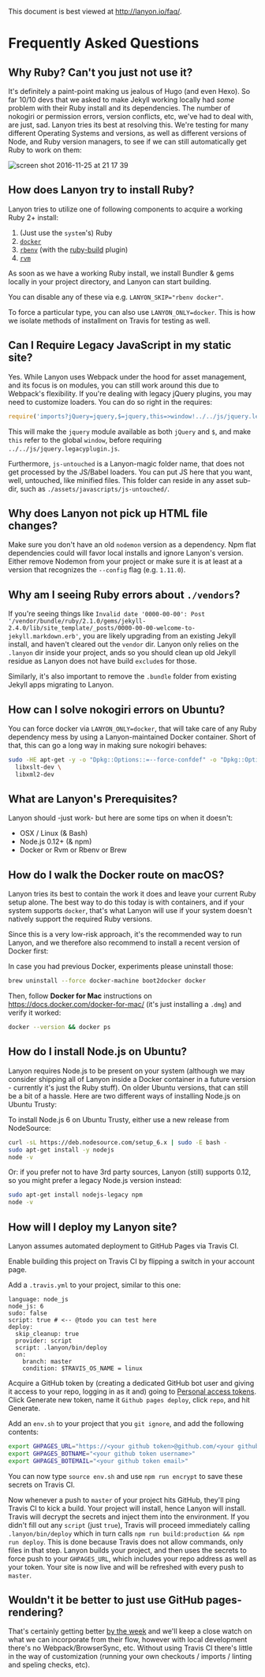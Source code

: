 This document is best viewed at <http://lanyon.io/faq/>.

<!--more-->

# Frequently Asked Questions

## Why Ruby? Can't you just not use it?

It's definitely a paint-point making us jealous of Hugo (and even Hexo). So far 10/10 devs that we asked to make Jekyll working locally had _some_ problem with their Ruby install and its dependencies. The number of nokogiri or permission errors, version conflicts, etc, we've had to deal with, are just, sad. Lanyon tries its best at resolving this. We're testing for many different Operating Systems and versions, as well as different versions of Node, and Ruby version managers, to see if we can still automatically get Ruby to work on them:

![screen shot 2016-11-25 at 21 17 39](https://cloud.githubusercontent.com/assets/26752/20634771/9e163fb2-b354-11e6-914c-ac8e54ab68e1.png)

## How does Lanyon try to install Ruby?

Lanyon tries to utilize one of following components to acquire a working Ruby 2+ install:

1. (Just use the `system`'s) Ruby
1. [`docker`](https://www.docker.com/)
1. [`rbenv`](https://github.com/rbenv/rbenv) (with the [ruby-build](https://github.com/rbenv/ruby-build) plugin)
1. [`rvm`](https://rvm.io/)

As soon as we have a working Ruby install, we install Bundler & gems locally in your project directory, and Lanyon can start building.

You can disable any of these via e.g. `LANYON_SKIP="rbenv docker"`.

To force a particular type, you can also use `LANYON_ONLY=docker`. This is how we isolate methods of installment on Travis for testing as well.

## Can I Require Legacy JavaScript in my static site?

Yes. While Lanyon uses Webpack under the hood for asset management, and its focus is on modules, you can still work around this due to Webpack's flexibility. If you're dealing with legacy jQuery plugins, you may need to customize loaders. You can do so right in the requires:

```javascript
require('imports?jQuery=jquery,$=jquery,this=>window!../../js/jquery.legacyplugin.js');
```

This will make the `jquery` module available as both `jQuery` and `$`, and make `this` refer to the global `window`, before
requiring `../../js/jquery.legacyplugin.js`.

Furthermore, `js-untouched` is a Lanyon-magic folder name, that does not get processed by the JS/Babel loaders. You can put JS here that you want, well, untouched, like minified files. This folder can reside in any asset sub-dir, such as `./assets/javascripts/js-untouched/`.

## Why does Lanyon not pick up HTML file changes?

Make sure you don't have an old `nodemon` version as a dependency. Npm flat dependencies could will favor local installs and ignore Lanyon's version. Either remove Nodemon from your project or make sure it is at least at a version that recognizes the `--config` flag (e.g. `1.11.0`).

## Why am I seeing Ruby errors about `./vendors`?

If you're seeing things like `Invalid date '0000-00-00': Post '/vendor/bundle/ruby/2.1.0/gems/jekyll-2.4.0/lib/site_template/_posts/0000-00-00-welcome-to-jekyll.markdown.erb'`, you are 
likely upgrading from an existing Jekyll install, and haven't cleared out the `vendor` dir. Lanyon only relies on the `.lanyon` dir
inside your project, ands so you should clean up old Jekyll residue as Lanyon does not have build `exclude`s for those.

Similarly, it's also important to remove the `.bundle` folder from existing Jekyll apps migrating to Lanyon.

## How can I solve nokogiri errors on Ubuntu?

You can force docker via `LANYON_ONLY=docker`, that will take care of any Ruby dependency mess by 
using a Lanyon-maintained Docker container. Short of that, this can go a long way in making sure nokogiri behaves:

```bash
sudo -HE apt-get -y -o "Dpkg::Options::=--force-confdef" -o "Dpkg::Options::=--force-confold" install \
  libxslt-dev \
  libxml2-dev
```

## What are Lanyon's Prerequisites?

Lanyon should -just work- but here are some tips on when it doesn't:

- OSX / Linux (& Bash)
- Node.js 0.12+ (& npm)
- Docker or Rvm or Rbenv or Brew

## How do I walk the Docker route on macOS?

Lanyon tries its best to contain the work it does and leave your current Ruby setup alone.
The best way to do this today is with containers, and if your system
supports `docker`, that's what Lanyon will use if your system doesn't natively support 
the required Ruby versions.

Since this is a very low-risk approach, it's the recommended way to run Lanyon, and
we therefore also recommend to install a recent version of Docker first:

In case you had previous Docker, experiments please uninstall those:

```bash
brew uninstall --force docker-machine boot2docker docker
```

Then, follow **Docker for Mac** instructions on <https://docs.docker.com/docker-for-mac/> 
(it's just installing a `.dmg`) and verify it worked:

```bash
docker --version && docker ps
```

## How do I install Node.js on Ubuntu?

Lanyon requires Node.js to be present on your system (although we may consider shipping all of Lanyon inside a Docker container in a future version - currently it's just the Ruby stuff). On older Ubuntu versions, that can 
still be a bit of a hassle. Here are two different ways of installing Node.js on Ubuntu Trusty:

To install Node.js 6 on Ubuntu Trusty, either use a new release from NodeSource:

```bash
curl -sL https://deb.nodesource.com/setup_6.x | sudo -E bash -
sudo apt-get install -y nodejs
node -v
```

Or: if you prefer not to have 3rd party sources, Lanyon (still) supports 0.12, so you might prefer a legacy Node.js version instead:

```bash
sudo apt-get install nodejs-legacy npm
node -v
```

## How will I deploy my Lanyon site?

Lanyon assumes automated deployment to GitHub Pages via Travis CI.

Enable building this project on Travis CI by flipping a switch in your account page. 

Add a `.travis.yml` to your project, similar to this one:

    language: node_js
    node_js: 6
    sudo: false
    script: true # <-- @todo you can test here
    deploy:
      skip_cleanup: true
      provider: script
      script: .lanyon/bin/deploy
      on:
        branch: master
        condition: $TRAVIS_OS_NAME = linux

Acquire a GitHub token by (creating a dedicated GitHub bot user and giving it access to your repo, logging in as it and) going to [Personal access tokens](https://github.com/settings/tokens). Click Generate new token, name it `Github pages deploy`, click `repo`, and hit Generate.

Add an `env.sh` to your project that you `git ignore`, and add the following contents:

```bash
export GHPAGES_URL="https://<your github token>@github.com/<your github org>/<your github repo>.git"
export GHPAGES_BOTNAME="<your github token username>"
export GHPAGES_BOTEMAIL="<your github token email>"
```

You can now type `source env.sh` and use `npm run encrypt` to save these secrets on Travis CI.

Now whenever a push to `master` of your project hits GitHub, they'll ping Travis CI to kick a build. Your project will install, hence Lanyon will install. Travis will decrypt the secrets and inject them into the environment. If you didn't fill out any `script` (just `true`), Travis will proceed immediately calling `.lanyon/bin/deploy` which in turn calls `npm run build:production && npm run deploy`. This is done because Travis does not allow commands, only files in that step. Lanyon builds your project, and then uses the secrets to force push to your `GHPAGES_URL`, which includes your repo address as well as your token. Your site is now live and will be refreshed with every push to `master`.

## Wouldn't it be better to just use GitHub pages-rendering?

That's certainly getting better [by the week](https://github.com/blog/2289-publishing-with-github-pages-now-as-easy-as-1-2-3) and we'll keep a close watch on what we can incorporate from their flow, however with local development there's no Webpack/BrowserSync, etc. Without using Travis CI there's little in the way of customization (running your own checkouts / imports / linting and speling checks, etc).
